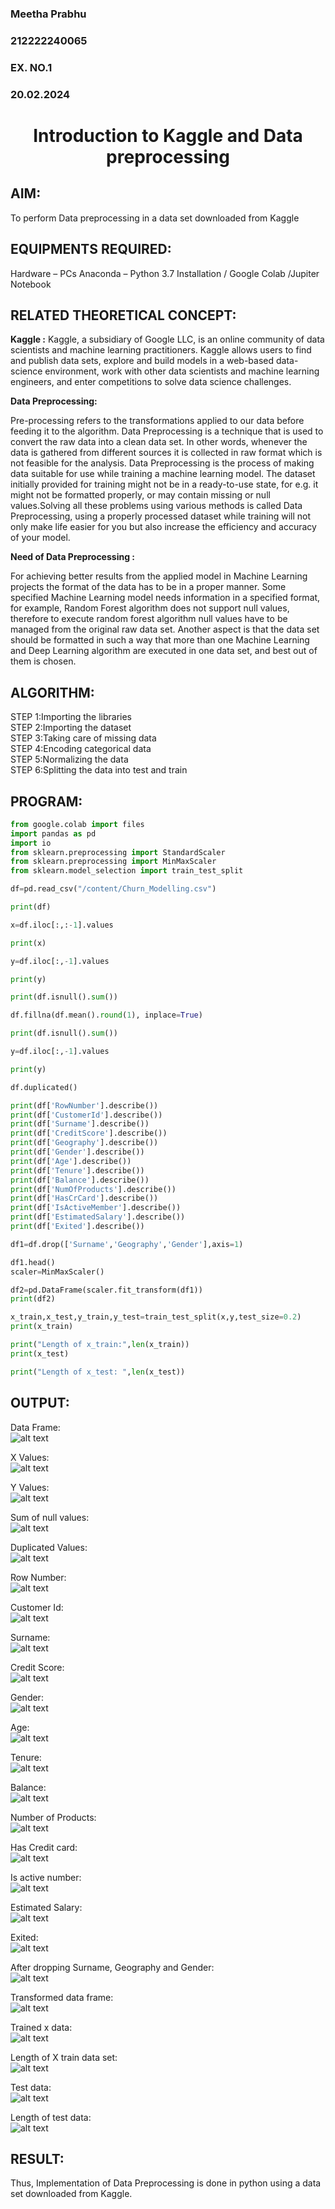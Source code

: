 <H3>Meetha Prabhu</H3>
<H3>212222240065</H3>
<H3>EX. NO.1</H3>
<H3>20.02.2024</H3>
<H1 ALIGN =CENTER> Introduction to Kaggle and Data preprocessing</H1>

## AIM:

To perform Data preprocessing in a data set downloaded from Kaggle

## EQUIPMENTS REQUIRED:
Hardware – PCs
Anaconda – Python 3.7 Installation / Google Colab /Jupiter Notebook

## RELATED THEORETICAL CONCEPT:

**Kaggle :**
Kaggle, a subsidiary of Google LLC, is an online community of data scientists and machine learning practitioners. Kaggle allows users to find and publish data sets, explore and build models in a web-based data-science environment, work with other data scientists and machine learning engineers, and enter competitions to solve data science challenges.

**Data Preprocessing:**

Pre-processing refers to the transformations applied to our data before feeding it to the algorithm. Data Preprocessing is a technique that is used to convert the raw data into a clean data set. In other words, whenever the data is gathered from different sources it is collected in raw format which is not feasible for the analysis.
Data Preprocessing is the process of making data suitable for use while training a machine learning model. The dataset initially provided for training might not be in a ready-to-use state, for e.g. it might not be formatted properly, or may contain missing or null values.Solving all these problems using various methods is called Data Preprocessing, using a properly processed dataset while training will not only make life easier for you but also increase the efficiency and accuracy of your model.

**Need of Data Preprocessing :**

For achieving better results from the applied model in Machine Learning projects the format of the data has to be in a proper manner. Some specified Machine Learning model needs information in a specified format, for example, Random Forest algorithm does not support null values, therefore to execute random forest algorithm null values have to be managed from the original raw data set.
Another aspect is that the data set should be formatted in such a way that more than one Machine Learning and Deep Learning algorithm are executed in one data set, and best out of them is chosen.


## ALGORITHM:
STEP 1:Importing the libraries<BR>
STEP 2:Importing the dataset<BR>
STEP 3:Taking care of missing data<BR>
STEP 4:Encoding categorical data<BR>
STEP 5:Normalizing the data<BR>
STEP 6:Splitting the data into test and train<BR>

##  PROGRAM:
```python
from google.colab import files
import pandas as pd
import io
from sklearn.preprocessing import StandardScaler
from sklearn.preprocessing import MinMaxScaler
from sklearn.model_selection import train_test_split

df=pd.read_csv("/content/Churn_Modelling.csv")

print(df)

x=df.iloc[:,:-1].values

print(x)

y=df.iloc[:,-1].values

print(y)

print(df.isnull().sum())

df.fillna(df.mean().round(1), inplace=True)

print(df.isnull().sum())

y=df.iloc[:,-1].values

print(y)

df.duplicated()

print(df['RowNumber'].describe())
print(df['CustomerId'].describe())
print(df['Surname'].describe())
print(df['CreditScore'].describe())
print(df['Geography'].describe())
print(df['Gender'].describe())
print(df['Age'].describe())
print(df['Tenure'].describe())
print(df['Balance'].describe())
print(df['NumOfProducts'].describe())
print(df['HasCrCard'].describe())
print(df['IsActiveMember'].describe())
print(df['EstimatedSalary'].describe())
print(df['Exited'].describe())

df1=df.drop(['Surname','Geography','Gender'],axis=1)

df1.head()
scaler=MinMaxScaler()

df2=pd.DataFrame(scaler.fit_transform(df1))
print(df2)

x_train,x_test,y_train,y_test=train_test_split(x,y,test_size=0.2)
print(x_train)

print("Length of x_train:",len(x_train))
print(x_test)

print("Length of x_test: ",len(x_test))
```

## OUTPUT:
Data Frame:<br>
![alt text](image-1.png)

X Values:<br>
![alt text](image-2.png)

Y Values:<br>
![alt text](image-3.png)

Sum of null values:<br>
![alt text](image-4.png)

Duplicated Values:<br>
![alt text](image-5.png)

Row Number:<br>
![alt text](image-6.png)

Customer Id:<br>
![alt text](image-7.png)

Surname:<br>
![alt text](image-8.png)

Credit Score:<br>
![alt text](image-9.png)

Gender:<br>
![alt text](image-10.png)

Age:<br>
![alt text](image-11.png)

Tenure:<br>
![alt text](image-12.png)

Balance:<br>
![alt text](image-13.png)

Number of Products:<br>
![alt text](image-14.png)

Has Credit card:<br>
![alt text](image-15.png)

Is active number:<br>
![alt text](image-16.png)

Estimated Salary:<br>
![alt text](image-17.png)

Exited:<br>
![alt text](image-18.png)

After dropping Surname, Geography and Gender:<br>
![alt text](image-19.png)

Transformed data frame:<br>
![alt text](image-20.png)

Trained x data:<br>
![alt text](image-21.png)

Length of X train data set:<br>
![alt text](image-22.png)

Test data:<br>
![alt text](image-23.png)

Length of test data:<br>
![alt text](image-24.png)
## RESULT:
Thus, Implementation of Data Preprocessing is done in python  using a data set downloaded from Kaggle.


